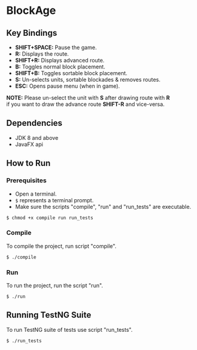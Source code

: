 BlockAge
========

Key Bindings  
------------
- **SHIFT+SPACE:** Pause the game.
- **R:** Displays the route.
- **SHIFT+R:** Displays advanced route.
- **B:** Toggles normal block placement.  
- **SHIFT+B:** Toggles sortable block placement.
- **S:** Un-selects units, sortable blockades & removes routes.
- **ESC:** Opens pause menu (when in game).

**NOTE:** Please un-select the unit with **S** after drawing route with **R**   
if you want to draw the advance route **SHIFT-R** and vice-versa.

Dependencies
------------

- JDK 8 and above
- JavaFX api

How to Run
----------

### Prerequisites  

- Open a terminal.
- ```$``` represents a terminal prompt.
- Make sure the scripts "compile", "run" and "run_tests" are executable.  
```
$ chmod +x compile run run_tests
```

### Compile  
  
To compile the project, run script "compile".    
```
$ ./compile
```  

### Run  
  
To run the project, run the script "run".  
```
$ ./run
```  

Running TestNG Suite
--------------------
  
To run TestNG suite of tests use script "run_tests".  
```
$ ./run_tests
```

